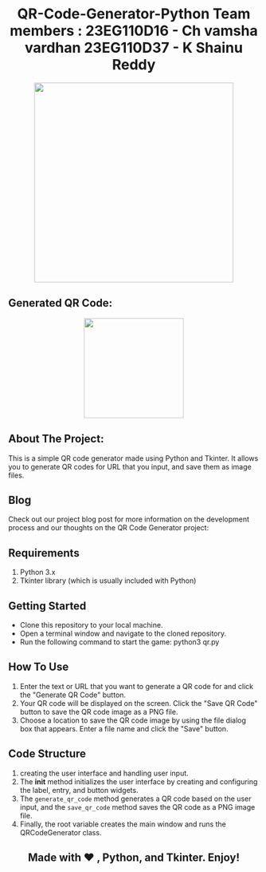 <h1 align="center"> QR-Code-Generator-Python 
Team members :
23EG110D16 - Ch vamsha vardhan 
23EG110D37 - K Shainu Reddy

</h1>

<div align="center">
  
<img src="https://user-images.githubusercontent.com/77020164/221397652-9215943a-e7ff-47ec-99e8-86707b45309a.gif" width="400"  heigh="600"/>
  
</div>

## Generated QR Code:

<div align="center">

<img src="https://user-images.githubusercontent.com/77020164/221398287-bf7bb9fd-3cc8-4003-8ea2-1b8500b77bba.png" width="200" height ="200"/>

</div>

## About The Project:

This is a simple QR code generator made using Python and Tkinter. It allows you to generate QR codes for URL that you input, and save them as image files.

## Blog

Check out our project blog post for more information on the development process and our thoughts on the QR Code Generator project:

## Requirements

1. Python 3.x
2. Tkinter library (which is usually included with Python)

## Getting Started

- Clone this repository to your local machine.
- Open a terminal window and navigate to the cloned repository.
- Run the following command to start the game: python3 qr.py

## How To Use

1. Enter the text or URL that you want to generate a QR code for and click the "Generate QR Code" button.
2. Your QR code will be displayed on the screen. Click the "Save QR Code" button to save the QR code image as a PNG file.
3. Choose a location to save the QR code image by using the file dialog box that appears. Enter a file name and click the "Save" button.

## Code Structure

1.  creating the user interface and handling user input.
2.  The **init** method initializes the user interface by creating and configuring the label, entry, and button widgets.
3.  The `generate_qr_code` method generates a QR code based on the user input, and the `save_qr_code` method saves the QR code as a PNG image file.
4.  Finally, the root variable creates the main window and runs the QRCodeGenerator class.

<div align="center">
  
## Made with ❤️ , Python, and Tkinter. Enjoy!
  
</div>
